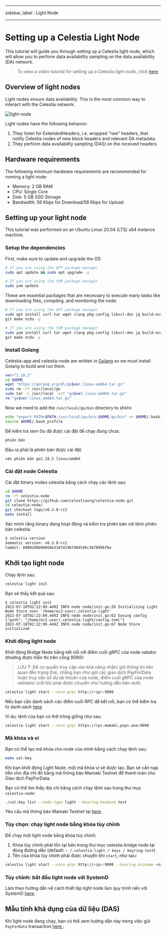 - - -
sidebar_label : Light Node
- - -

# Setting up a Celestia Light Node

This tutorial will guide you through setting up a Celestia light node, which will allow you to perform data availability sampling on the data availability (DA) network.

> To view a video tutorial for setting up a Celestia light node, click [here](../developers/light-node-video.md)

## Overview of light nodes

Light nodes ensure data availability. This is the most common way to interact with the Celestia network.

![light-node](/img/nodes/LightNodes.png)

Light nodes have the following behavior:

1. They listen for ExtendedHeaders, i.e. wrapped “raw” headers, that notify Celestia nodes of new block headers and relevant DA metadata.
2. They perform data availability sampling (DAS) on the received headers

## Hardware requirements

The following minimum hardware requirements are recommended for running a light node:

* Memory: 2 GB RAM
* CPU: Single Core
* Disk: 5 GB SSD Storage
* Bandwidth: 56 Kbps for Download/56 Kbps for Upload

## Setting up your light node

This tutorial was performed on an Ubuntu Linux 20.04 (LTS) x64 instance machine.

### Setup the dependencies

First, make sure to update and upgrade the OS:

```sh
# If you are using the APT package manager
sudo apt update && sudo apt upgrade -y

# If you are using the YUM package manager
sudo yum update
```

These are essential packages that are necessary to execute many tasks like downloading files, compiling, and monitoring the node:

```sh
# If you are using the APT package manager
sudo apt install curl tar wget clang pkg-config libssl-dev jq build-essential \
git make ncdu -y

# If you are using the YUM package manager
sudo yum install curl tar wget clang pkg-config libssl-dev jq build-essential \
git make ncdu -y
```

### Install Golang

Celestia-app and celestia-node are written in [Golang](https://go.dev/) so we must install Golang to build and run them.

```sh
ver="1.18.2"
cd $HOME
wget "https://golang.org/dl/go$ver.linux-amd64.tar.gz"
sudo rm -rf /usr/local/go
sudo tar -C /usr/local -xzf "go$ver.linux-amd64.tar.gz"
rm "go$ver.linux-amd64.tar.gz"
```

Now we need to add the `/usr/local/go/bin` directory to `$PATH`:

```sh
echo "export PATH=$PATH:/usr/local/go/bin:$HOME/go/bin" >> $HOME/.bash_profile
source $HOME/.bash_profile
```

Để kiểm tra xem Go đã được cài đặt để chạy đúng chưa:

```sh
phiên bản
```

Đầu ra phải là phiên bản được cài đặt:

```sh
vào phiên bản go1.18.2 linux/amd64
```

### Cài đặt node Celestia

Cài đặt binary nodes celestia bằng cách chạy các lệnh sau:

```sh
cd $HOME
rm -rf celestia-node
git clone https://github.com/celestiaorg/celestia-node.git
cd celestia-node/
git checkout tags/v0.3.0-rc2
make install
```

Xác minh rằng binary đang hoạt động và kiểm tra phiên bản với lệnh phiên bản celestia:

```sh
$ celestia version
Semantic version: v0.3.0-rc2
Commit: 89892d8b96660e334741987d84546c36f0996fbe
```

## Khởi tạo light node

Chạy lệnh sau:

```sh
celestia light init
```

Bạn sẽ thấy kết quả sau:

<!-- markdownlint-disable MD013 -->
```output
$ celestia light init
2022-07-18T02:22:09.449Z INFO node node/init.go:26 Initializing Light Node Store over '/home/ec2-user/.celestia-light'
2022-07-18T02:22:09.449Z INFO node node/init.go:62 Saving config {"path": "/home/ec2-user/.celestia-light/config.toml"}
2022-07-18T02:22:09.449Z INFO node node/init.go:67 Node Store initialized
```
<!-- markdownlint-enable MD013 -->

### Khởi động light node

Khởi động Bridge Node bằng kết nối với điểm cuối gRPC của node valiator (thường được hiển thị trên cổng 9090):

> LƯU Ý: Để có quyền truy cập vào khả năng nhận/ gửi thông tin liên quan đến trạng thái, chẳng hạn như gửi các giao dịch PayForData hoặc truy vấn số dư tài khoản của node, điểm cuối gRPC của node validator (cốt lõi) phải được chuyển như hướng dẫn bên dưới.

```sh
celestia light start --core.grpc http://<ip>:9090
```

Nếu bạn cần danh sách các điểm cuối RPC để kết nối, bạn có thể kiểm tra từ danh sách [ here ](./mamaki-testnet.md#rpc-endpoints)

Ví dụ: lệnh của bạn có thể trông giống như sau:

```sh
celestia light start --core.grpc https://rpc-mamaki.pops.one:9090
```

### Mã khóa và ví

Bạn có thể tạo mã khóa cho node của mình bằng cách chạy lệnh sau:

```sh
make cel-key
```

Khi bạn khởi động Light Node, một mã khóa ví sẽ được tạo. Bạn sẽ cần nạp tiền cho địa chỉ đó bằng mã thông báo Mamaki Testnet để thanh toán cho Giao dịch PayForData.

Bạn có thể tìm thấy địa chỉ bằng cách chạy lệnh sau trong thư mục ` celestia-node `:

```sh
./cel-key list --node.type light --keyring-backend test
```

Yêu cầu mã thông báo Mamaki Testnet tại [here](./mamaki-testnet.md#mamaki-testnet-faucet).

### Tùy chọn: chạy light node bằng khóa tùy chỉnh

Để chạy một light node bằng khóa tùy chỉnh:

1. Khóa tùy chỉnh phải tồn tại bên trong thư mục celestia bridge node tại đúng đường dẫn (default: ` ~ /.celestia-light / keys / keyring-test `)
2. Tên của khóa tùy chỉnh phải được chuyển khi ` start `, như sau:

```sh
celestia light start --core.grpc http://<ip>:9090 --keyring.accname <name_of_custom_key>
```

### Tùy chỉnh: bắt đầu light node với SystemD

Làm theo hướng dẫn về cách thiết lập light node làm quy trình nền với SystemD [ here](./systemd.md#celestia-light-node).

## Mẫu tính khả dụng của dữ liệu (DAS)

Khi light node đang chạy, bạn có thể xem hướng dẫn này trong việc gửi ` PayForData ` transaction [ here ](../developers/node-tutorial.md).
